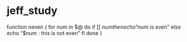 # jeff_study

function neven {
for num in $@
do
if [[ $num%2 -eq 0 ]]
then
  echo “$num is even”
else
  echo “$num : this is not even”
fi
done
}


